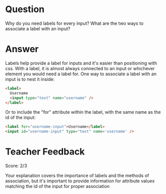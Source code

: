 # Question
Why do you need labels for every input? What are the two ways to associate a label with an input?

# Answer
Labels help provide a label for inputs and it's easier than positioning with css. With a label, it is almost always connected to an input or whichever element you would need a label for. One way to associate a label with an input is to nest it inside:
```html
<label>
  Username
  <input type="text" name="username" />
</label>
```
Or to include the "for" attribute within the label, with the same name as the id of the input:

```html
<label for="username-input">Username</label>
<input id="username-input" type="text" name='username' />
```
# Teacher Feedback
Score: 2/3

Your explanation covers the importance of labels and the methods of association, but it's important to provide information for attribute values matching the id of the input for proper association